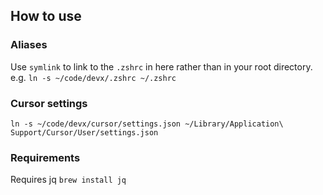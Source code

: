 ## How to use

### Aliases

Use `symlink` to link to the `.zshrc` in here rather than in your root directory.
e.g. `ln -s ~/code/devx/.zshrc ~/.zshrc`

### Cursor settings

`ln -s ~/code/devx/cursor/settings.json ~/Library/Application\ Support/Cursor/User/settings.json`

### Requirements

Requires jq
`brew install jq`
